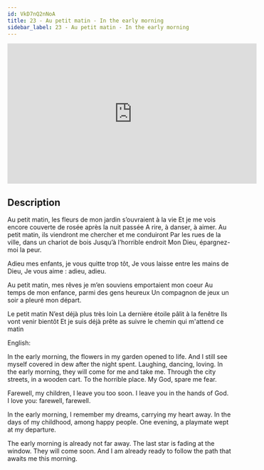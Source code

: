 ```yaml
---
id: VkD7nQ2nNoA
title: 23 - Au petit matin - In the early morning
sidebar_label: 23 - Au petit matin - In the early morning
---
```


<iframe
  width="560"
  height="315"
  src="https://www.youtube.com/embed/VkD7nQ2nNoA"
  title="YouTube video player"
  frameborder="0"
  allow="accelerometer; autoplay; clipboard-write; encrypted-media; gyroscope; picture-in-picture; web-share"
  referrerpolicy="strict-origin-when-cross-origin"
  allowfullscreen
></iframe>

## Description

Au petit matin, les fleurs de mon jardin s’ouvraient à la vie
Et je me vois encore couverte de rosée après la nuit passée
A rire, à danser, à aimer.
Au petit matin, ils viendront me chercher et me conduiront
Par les rues de la ville, dans un chariot de bois
Jusqu’à l’horrible endroit
Mon Dieu, épargnez-moi la peur.

Adieu mes enfants, je vous quitte trop tôt,
Je vous laisse entre les mains de Dieu,
Je vous aime : adieu, adieu.

Au petit matin, mes rêves je m’en souviens emportaient mon coeur
Au temps de mon enfance, parmi des gens heureux
Un compagnon de jeux un soir a pleuré mon départ.


Le petit matin
N’est déjà plus très loin
La dernière étoile pâlit à la fenêtre
Ils vont venir bientôt
Et je suis déjà prête
as suivre le chemin
qui m'attend ce matin

English:

In the early morning, the flowers in my garden opened to life.
And I still see myself covered in dew after the night spent.
Laughing, dancing, loving.
In the early morning, they will come for me and take me.
Through the city streets, in a wooden cart.
To the horrible place.
My God, spare me fear.

Farewell, my children, I leave you too soon.
I leave you in the hands of God.
I love you: farewell, farewell.

In the early morning, I remember my dreams, carrying my heart away.
In the days of my childhood, among happy people.
One evening, a playmate wept at my departure.

The early morning is already not far away.
The last star is fading at the window.
They will come soon.
And I am already ready to follow the path that awaits me this morning.
